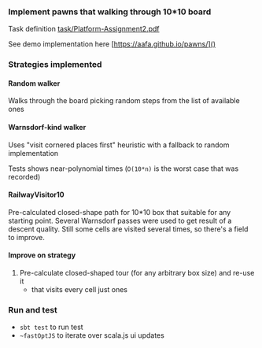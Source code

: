 ### Implement pawns that walking through 10*10 board

Task definition [task/Platform-Assignment2.pdf]()

See demo implementation here [https://aafa.github.io/pawns/]()


### Strategies implemented
#### Random walker
Walks through the board picking random steps from the list of available ones

#### Warnsdorf-kind walker 
Uses "visit cornered places first" heuristic with a fallback to random implementation

Tests shows near-polynomial times (`O(10*n)` is the worst case that was recorded)

#### RailwayVisitor10
Pre-calculated closed-shape path for 10*10 box that suitable for any starting point. 
Several Warnsdorf passes were used to get result of a descent quality.
Still some cells are visited several times, so there's a field to improve.

#### Improve on strategy
1. Pre-calculate closed-shaped tour (for any arbitrary box size) and re-use it
    - that visits every cell just ones
    
    
###  Run and test
- `sbt test` to run test
- `~fastOptJS` to iterate over scala.js ui updates 